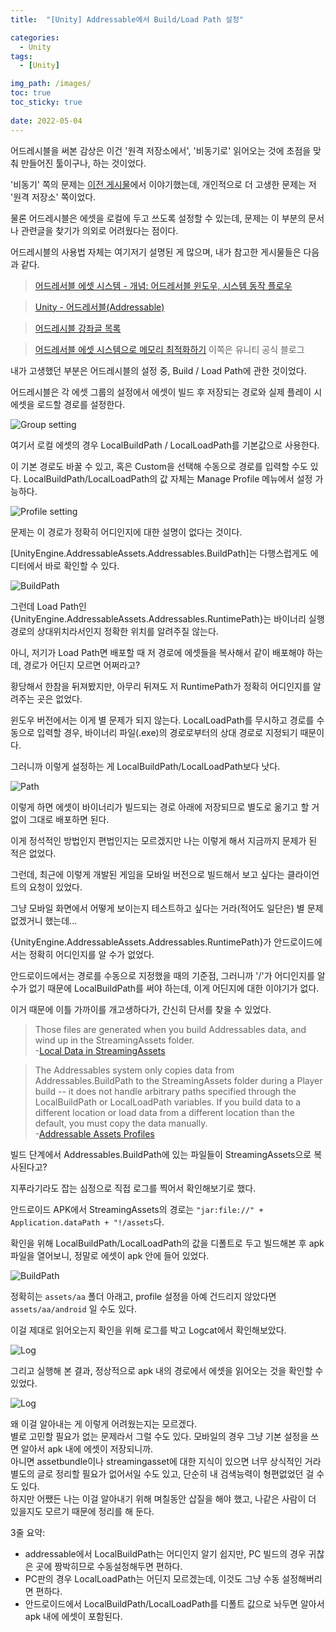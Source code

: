 ```yaml
---
title:  "[Unity] Addressable에서 Build/Load Path 설정"

categories:
  - Unity
tags:
  - [Unity]

img_path: /images/
toc: true
toc_sticky: true
 
date: 2022-05-04
---
```


어드레시블을 써본 감상은 이건 '원격 저장소에서', '비동기로' 읽어오는 것에 초점을 맞춰 만들어진 툴이구나, 하는 것이었다.

'비동기' 쪽의 문제는 [이전 게시물](/posts/addressable/)에서 이야기했는데, 개인적으로 더 고생한 문제는 저 '원격 저장소' 쪽이었다.

물론 어드레시블은 에셋을 로컬에 두고 쓰도록 설정할 수 있는데, 문제는 이 부분의 문서나 관련글을 찾기가 의외로 어려웠다는 점이다.

어드레시블의 사용법 자체는 여기저기 설명된 게 많으며, 내가 참고한 게시물들은 다음과 같다.

> [어드레서블 에셋 시스템 - 개념: 어드레서블 윈도우, 시스템 동작 플로우](https://planek.tistory.com/23)

> [Unity - 어드레서블(Addressable)](https://velog.io/@kimwonseop/Addressable)

> [어드레시블 강좌글 목록](https://m.blog.naver.com/PostSearchList.naver?blogId=cdw0424&orderType=sim&searchText=%EC%96%B4%EB%93%9C%EB%A0%88%EC%84%9C%EB%B8%94)

> [어드레서블 에셋 시스템으로 메모리 최적화하기](https://m.blog.naver.com/unity_kr/222447080302)
이쪽은 유니티 공식 블로그

내가 고생했던 부분은 어드레시블의 설정 중, Build / Load Path에 관한 것이었다.

어드레시블은 각 에셋 그룹의 설정에서 에셋이 빌드 후 저장되는 경로와 실제 플레이 시 에셋을 로드할 경로를 설정한다.

![Group setting](2022-05-04-1.PNG)

여기서 로컬 에셋의 경우 LocalBuildPath / LocalLoadPath를 기본값으로 사용한다.

이 기본 경로도 바꿀 수 있고, 혹은 Custom을 선택해 수동으로 경로를 입력할 수도 있다. LocalBuildPath/LocalLoadPath의 값 자체는 Manage Profile 메뉴에서 설정 가능하다.

![Profile setting](HostingServicesProfiles_1.png)

문제는 이 경로가 정확히 어디인지에 대한 설명이 없다는 것이다.

[UnityEngine.AddressableAssets.Addressables.BuildPath]는 다행스럽게도 에디터에서 바로 확인할 수 있다.

![BuildPath](2022-05-04-2.png)

그런데 Load Path인 {UnityEngine.AddressableAssets.Addressables.RuntimePath}는 바이너리 실행 경로의 상대위치라서인지 정확한 위치를 알려주질 않는다.

아니, 저기가 Load Path면 배포할 때 저 경로에 에셋들을 복사해서 같이 배포해야 하는데, 경로가 어딘지 모르면 어쩌라고?

황당해서 한참을 뒤져봤지만, 아무리 뒤져도 저 RuntimePath가 정확히 어디인지를 알려주는 곳은 없었다.

윈도우 버전에서는 이게 별 문제가 되지 않는다. LocalLoadPath를 무시하고 경로를 수동으로 입력할 경우, 바이너리 파일(.exe)의 경로로부터의 상대 경로로 지정되기 때문이다.

그러니까 이렇게 설정하는 게 LocalBuildPath/LocalLoadPath보다 낫다.

![Path](2022-05-04-3.png)

이렇게 하면 에셋이 바이너리가 빌드되는 경로 아래에 저장되므로 별도로 옮기고 할 거 없이 그대로 배포하면 된다.

이게 정석적인 방법인지 편법인지는 모르겠지만 나는 이렇게 해서 지금까지 문제가 된 적은 없었다.

그런데, 최근에 이렇게 개발된 게임을 모바일 버전으로 빌드해서 보고 싶다는 클라이언트의 요청이 있었다. 

그냥 모바일 화면에서 어떻게 보이는지 테스트하고 싶다는 거라(적어도 일단은) 별 문제 없겠거니 했는데...

{UnityEngine.AddressableAssets.Addressables.RuntimePath}가 안드로이드에서는 정확히 어디인지를 알 수가 없었다.

안드로이드에서는 경로를 수동으로 지정했을 때의 기준점, 그러니까 '/'가 어디인지를 알 수가 없기 때문에 LocalBuildPath를 써야 하는데, 이게 어딘지에 대한 이야기가 없다.

이거 때문에 이틀 가까이를 개고생하다가, 간신히 단서를 찾을 수 있었다.

> Those files are generated when you build Addressables data, and wind up in the StreamingAssets folder.<br>
-[Local Data in StreamingAssets](https://docs.unity3d.com/Packages/com.unity.addressables@0.7/manual/AddressableAssetsGettingStarted.html#local-data-in-streamingassets)

> The Addressables system only copies data from Addressables.BuildPath to the StreamingAssets folder during a Player build -- it does not handle arbitrary paths specified through the LocalBuildPath or LocalLoadPath variables. If you build data to a different location or load data from a different location than the default, you must copy the data manually.<br>
-[Addressable Assets Profiles](https://docs.unity.cn/Packages/com.unity.addressables@1.18/manual/AddressableAssetsProfiles.html)

빌드 단계에서 Addressables.BuildPath에 있는 파일들이  StreamingAssets으로 복사된다고?

지푸라기라도 잡는 심정으로 직접 로그를 찍어서 확인해보기로 했다.

안드로이드 APK에서 StreamingAssets의 경로는 `"jar:file://" + Application.dataPath + "!/assets`다.

확인을 위해 LocalBuildPath/LocalLoadPath의 값을 디폴트로 두고 빌드해본 후 apk 파일을 열어보니, 정말로 에셋이 apk 안에 들어 있었다.

![BuildPath](apk.png)

정확히는 `assets/aa` 폴더 아래고, profile 설정을 아예 건드리지 않았다면 `assets/aa/android` 일 수도 있다.

이걸 제대로 읽어오는지 확인을 위해 로그를 박고 Logcat에서 확인해보았다.

![Log](logcode.PNG)

그리고 실행해 본 결과, 정상적으로 apk 내의 경로에서 에셋을 읽어오는 것을 확인할 수 있었다.

![Log](runtimepath.PNG)

왜 이걸 알아내는 게 이렇게 어려웠는지는 모르겠다.<br>
별로 고민할 필요가 없는 문제라서 그럴 수도 있다. 모바일의 경우 그냥 기본 설정을 쓰면 알아서 apk 내에 에셋이 저장되니까.<br>
아니면 assetbundle이나 streamingasset에 대한 지식이 있으면 너무 상식적인 거라 별도의 글로 정리할 필요가 없어서일 수도 있고, 단순히 내 검색능력이 형편없었던 걸 수도 있다.<br>
하지만 어쨌든 나는 이걸 알아내기 위해 며칠동안 삽질을 해야 했고, 나같은 사람이 더 있을지도 모르기 때문에 정리를 해 둔다.

3줄 요약:
- addressable에서 LocalBuildPath는 어디인지 알기 쉽지만, PC 빌드의 경우 귀찮은 곳에 짱박히므로 수동설정해두면 편하다.
- PC판의 경우 LocalLoadPath는 어딘지 모르겠는데, 이것도 그냥 수동 설정해버리면 편하다.
- 안드로이드에서 LocalBuildPath/LocalLoadPath를 디폴트 값으로 놔두면 알아서 apk 내에 에셋이 포함된다.
